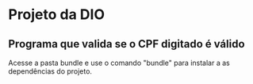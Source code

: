 # Projeto da DIO

## Programa que valida se o CPF digitado é válido

Acesse a pasta bundle e use o comando "bundle" para instalar a as dependências do projeto.


